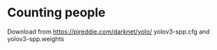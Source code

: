 # Counting people
Download from https://pjreddie.com/darknet/yolo/ yolov3-spp.cfg and yolov3-spp.weights
